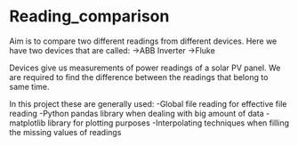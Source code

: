 # Reading_comparison
Aim is to compare two different readings from different devices. Here we have two devices that are called:
->ABB Inverter
->Fluke

Devices give us measurements of power readings of a solar PV panel. We are required to find the difference between the readings that belong to same time.

In this project these are generally used:
-Global file reading for effective file reading
-Python pandas library when dealing with big amount of data
-matplotlib library for plotting purposes
-Interpolating techniques when filling the missing values of readings
